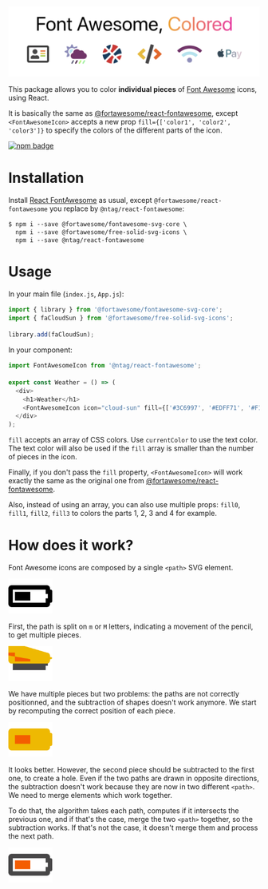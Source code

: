 <div style="text-align: center">
  <img src="https://raw.githubusercontent.com/NTag/react-fontawesome/master/img/react-fontawesome-colored.png">
</div>

This package allows you to color **individual pieces** of [Font Awesome](https://fontawesome.com) icons, using React.


It is basically the same as [@fortawesome/react-fontawesome](https://github.com/FortAwesome/react-fontawesome), except `<FontAwesomeIcon>` accepts a new prop `fill={['color1', 'color2', 'color3']}` to specify the colors of the different parts of the icon.

<a title="@ntag/react-fontawesome on npm" href="https://www.npmjs.com/package/@ntag/react-fontawesome">
  <img src="https://img.shields.io/npm/v/@ntag/react-fontawesome.svg" alt="npm badge" />
</a>

# Installation
Install [React FontAwesome](https://fontawesome.com/how-to-use/on-the-web/using-with/react) as usual, except `@fortawesome/react-fontawesome` you replace by `@ntag/react-fontawesome`:
```
$ npm i --save @fortawesome/fontawesome-svg-core \
  npm i --save @fortawesome/free-solid-svg-icons \
  npm i --save @ntag/react-fontawesome
```

# Usage
In your main file (`index.js`, `App.js`):
```js
import { library } from '@fortawesome/fontawesome-svg-core';
import { faCloudSun } from '@fortawesome/free-solid-svg-icons';

library.add(faCloudSun);
```
In your component:
```js
import FontAwesomeIcon from '@ntag/react-fontawesome';

export const Weather = () => (
  <div>
    <h1>Weather</h1>
    <FontAwesomeIcon icon="cloud-sun" fill={['#3C6997', '#EDFF71', '#F1DB4B']} />
  </div>
);
```
`fill` accepts an array of CSS colors.
Use `currentColor` to use the text color.
The text color will also be used if the `fill` array is smaller than the number of pieces in the icon.

Finally, if you don't pass the `fill` property, `<FontAwesomeIcon>` will work exactly the same as the original one from [@fortawesome/react-fontawesome](https://github.com/FortAwesome/react-fontawesome).

Also, instead of using an array, you can also use multiple props: `fill0`, `fill1`, `fill2`, `fill3` to colors the parts 1, 2, 3 and 4 for example.

# How does it work?
Font Awesome icons are composed by a single `<path>` SVG element.

<img src="img/battery-1.svg" height="70" />

First, the path is split on `m` or `M` letters, indicating a movement of the pencil, to get multiple pieces.

<img src="img/battery-2.svg" height="70" />

We have multiple pieces but two problems: the paths are not correctly positionned, and the subtraction of shapes doesn't work anymore.
We start by recomputing the correct position of each piece.

<img src="img/battery-3.svg" height="70" />

It looks better.
However, the second piece should be subtracted to the first one, to create a hole.
Even if the two paths are drawn in opposite directions, the subtraction doesn't work because they are now in two different `<path>`.
We need to merge elements which work together.

To do that, the algorithm takes each path, computes if it intersects the previous one, and if that's the case, merge the two `<path>` together, so the subtraction works.
If that's not the case, it doesn't merge them and process the next path.

<img src="img/battery-4.svg" height="70" />
